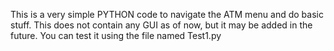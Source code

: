 This is a very simple PYTHON code to navigate the ATM menu and do basic stuff.
This does not contain any GUI as of now, but it may be added in the future.
You can test it using the file named Test1.py